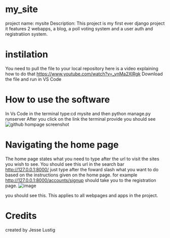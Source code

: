 # my_site
project name: mysite
Description: This project is my first ever django project it features 2 webapps, a blog, a poll voting system and a user auth and registratiion system.
# instilation
You need to pull the file to your local repository here is a video explaining how to do that https://www.youtube.com/watch?v=_ynMa2XlRgk
Download the file and run in VS Code
# How to use the software
In Vs Code in the terminal type:cd mysite and then python manage.py runserver
After you click on the link the terminal provide you should see ![github hompage screenshot](https://github.com/dogbless/my_site/assets/136506002/2b708a80-42c9-469b-bfed-47ad09bc676c)

# Navigating the home page 
The home page states what you need to type after the url to visit the sites you wish to see.
You should see this url in the search bar http://127.0.0.1:8000/ just type after the foward slash what you want to do based on the instructions given on the home page.
for example http://127.0.0.1:8000/accounts/signup should take you to the registration page.
![image](https://github.com/dogbless/my_site/assets/136506002/3635025c-adcc-403f-b2d6-c719a8caf0a5)

you should see this.
This applies to all webpages and apps in the project.


# Credits

created by Jesse Lustig


